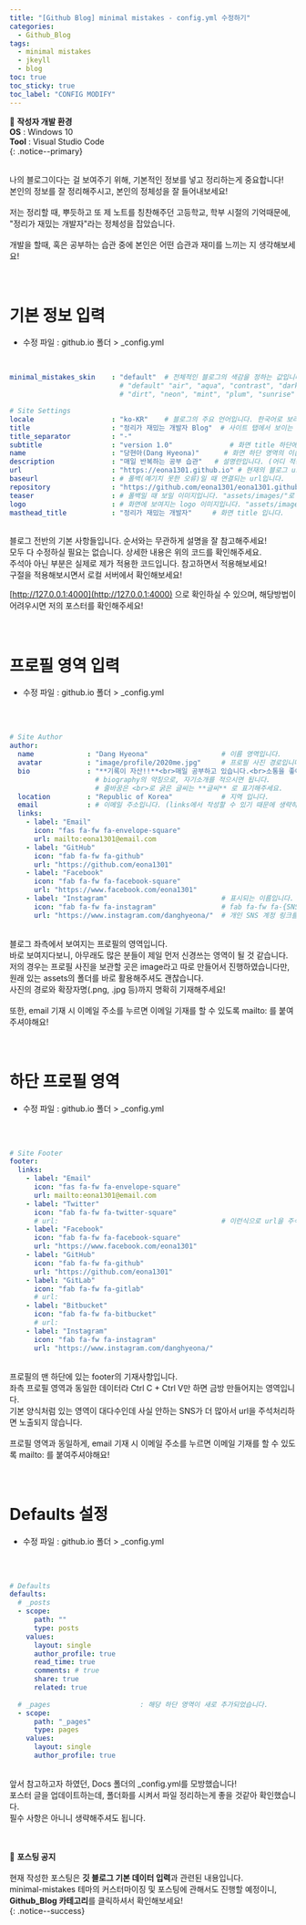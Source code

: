 ```yaml
---
title: "[Github Blog] minimal mistakes - config.yml 수정하기"
categories:
  - Github_Blog
tags:
  - minimal mistakes
  - jkeyll
  - blog
toc: true
toc_sticky: true
toc_label: "CONFIG MODIFY"
---
```


📌 **작성자 개발 환경** <br>
**OS** : Windows 10<br>
**Tool** : Visual Studio Code<br>
{: .notice--primary}

<br>
나의 블로그이다는 걸 보여주기 위해, 기본적인 정보를 넣고 정리하는게 중요합니다!<br>
본인의 정보를 잘 정리해주시고, 본인의 정체성을 잘 들어내보세요!<br>
<br>
저는 정리할 때, 뿌듯하고 또 제 노트를 칭찬해주던 고등학교, 학부 시절의 기억때문에, <br>
"정리가 재밌는 개발자"라는 정체성을 잡았습니다.<br>
<br>
개발을 할때, 혹은 공부하는 습관 중에 본인은 어떤 습관과 재미를 느끼는 지 생각해보세요!
<br>
<br>
<br>

# 기본 정보 입력

- 수정 파일 : github.io 폴더 > _config.yml
<br>

```yml
minimal_mistakes_skin    : "default"  # 전체적인 블로그의 색감을 정하는 값입니다.
                           # "default" "air", "aqua", "contrast", "dark"
                           # "dirt", "neon", "mint", "plum", "sunrise"

# Site Settings
locale                   : "ko-KR"    # 블로그의 주요 언어입니다. 한국어로 보려고 ko-KR로 설정했습니다.
title                    : "정리가 재밌는 개발자 Blog"  # 사이트 탭에서 보이는 이름입니다.
title_separator          : "-"
subtitle                 : "version 1.0"              # 화면 title 하단에 있는 소제목입니다.
name                     : "당현아(Dang Hyeona)"      # 화면 하단 영역의 이름입니다.
description              : "매일 반복하는 공부 습관"   # 설명란입니다. (어디 적용되는지 모르겠네요...) 
url                      : "https://eona1301.github.io" # 현재의 블로그 url 입니다.
baseurl                  : # 폴백(예기치 못한 오류)일 때 연결되는 url입니다.
repository               : "https://github.com/eona1301/eona1301.github.io" # Github Repo url입니다.
teaser                   : # 폴백일 때 보일 이미지입니다. "assets/images/"로 연결됩니다.
logo                     : # 화면에 보여지는 logo 이미지입니다. "assets/images"로 세팅합니다.
masthead_title           : "정리가 재밌는 개발자"     # 화면 title 입니다.
```
<br>
블로그 전반의 기본 사항들입니다. 순서와는 무관하게 설명을 잘 참고해주세요!<br>
모두 다 수정하실 필요는 없습니다. 상세한 내용은 위의 코드를 확인해주세요.<br>
주석아 아닌 부분은 실제로 제가 적용한 코드입니다. 참고하면서 적용해보세요!<br>
구절을 적용해보시면서 로컬 서버에서 확인해보세요!<br>

[http://127.0.0.1:4000](http://127.0.0.1:4000) 으로 확인하실 수 있으며, 해당방법이 어려우시면 저의 포스터를 확인해주세요!<br>
<br>
<br>

# 프로필 영역 입력

- 수정 파일 : github.io 폴더 > _config.yml
<br>
<br>

```yml
# Site Author
author:
  name             : "Dang Hyeona"                  # 이름 영역입니다.
  avatar           : "image/profile/2020me.jpg"     # 프로필 사진 경로입니다.
  bio              : "**기록이 자산!!**<br>매일 공부하고 있습니다.<br>소통을 좋아합니다."
                     # biography의 약칭으로, 자기소개를 적으시면 됩니다.
                     # 줄바꿈은 <br>로 굵은 글씨는 **글씨** 로 표기해주세요. 
  location         : "Republic of Korea"            # 지역 입니다. 
  email            : # 이메일 주소입니다. (links에서 작성할 수 있기 때문에 생략하였습니다.)
  links:
    - label: "Email"
      icon: "fas fa-fw fa-envelope-square"
      url: mailto:eona1301@email.com
    - label: "GitHub"
      icon: "fab fa-fw fa-github"
      url: "https://github.com/eona1301"
    - label: "Facebook"
      icon: "fab fa-fw fa-facebook-square"
      url: "https://www.facebook.com/eona1301"
    - label: "Instagram"                            # 표시되는 이름입니다.
      icon: "fab fa-fw fa-instagram"                # fab fa-fw fa-{SNS NAME} 으로 해주세요.
      url: "https://www.instagram.com/danghyeona/"  # 개인 SNS 계정 링크를 기재하면 됩니다.
```
<br>
블로그 좌측에서 보여지는 프로필의 영역입니다.<br>
바로 보여지다보니, 아무래도 많은 분들이 제일 먼저 신경쓰는 영역이 될 것 같습니다.<br>
저의 경우는 프로필 사진을 보관할 곳은 image라고 따로 만들어서 진행하였습니다만,<br>
원래 있는 assets의 폴더를 바로 활용해주셔도 괜찮습니다.<br>
사진의 경로와 확장자명(.png, .jpg 등)까지 명확히 기재해주세요!<br>
<br>
또한, email 기재 시 이메일 주소를 누르면 이메일 기재를 할 수 있도록 mailto: 를 붙여주셔야해요!<br>
<br>
<br>

# 하단 프로필 영역

- 수정 파일 : github.io 폴더 > _config.yml
<br>
<br>

```yml
# Site Footer
footer:
  links:
    - label: "Email"
      icon: "fas fa-fw fa-envelope-square"
      url: mailto:eona1301@email.com
    - label: "Twitter"
      icon: "fab fa-fw fa-twitter-square"
      # url:                                        # 이런식으로 url을 주석처리하면 노출되지 않습니다.
    - label: "Facebook"
      icon: "fab fa-fw fa-facebook-square"
      url: "https://www.facebook.com/eona1301"
    - label: "GitHub"
      icon: "fab fa-fw fa-github"
      url: "https://github.com/eona1301"
    - label: "GitLab"
      icon: "fab fa-fw fa-gitlab"
      # url:
    - label: "Bitbucket"
      icon: "fab fa-fw fa-bitbucket"
      # url:
    - label: "Instagram"
      icon: "fab fa-fw fa-instagram"
      url: "https://www.instagram.com/danghyeona/"
```
<br>
프로필의 맨 하단에 있는 footer의 기재사항입니다.<br>
좌측 프로필 영역과 동일한 데이터라 Ctrl C + Ctrl V만 하면 금방 만들어지는 영역입니다.<br>
기본 양식처럼 있는 영역이 대다수인데 사실 안하는 SNS가 더 많아서 url을 주석처리하면 노출되지 않습니다.<br>
<br>
프로필 영역과 동일하게, email 기재 시 이메일 주소를 누르면 이메일 기재를 할 수 있도록 mailto: 를 붙여주셔야해요!<br>
<br>
<br>

# Defaults 설정

- 수정 파일 : github.io 폴더 > _config.yml
<br>
<br>

```yml
# Defaults
defaults:
  # _posts
  - scope:
      path: ""
      type: posts
    values:
      layout: single
      author_profile: true
      read_time: true
      comments: # true
      share: true
      related: true
  
  # _pages                      : 해당 하단 영역이 새로 추가되었습니다.
  - scope:
      path: "_pages"
      type: pages
    values:
      layout: single
      author_profile: true
```
<br>
앞서 참고하고자 하였던, Docs 폴더의 _config.yml를 모방했습니다!<br>
포스터 글을 업데이트하는데, 폴더화를 시켜서 파일 정리하는게 좋을 것같아 확인했습니다.<br>
필수 사항은 아니니 생략해주셔도 됩니다.<br>
<br>
<br>

🔔 **포스팅 공지** <br><br>
현재 작성한 포스팅은 **깃 블로그 기본 데이터 입력**과 관련된 내용입니다.<br>
minimal-mistakes 테마의 커스터마이징 및 포스팅에 관해서도 진행할 예정이니, 
**Github_Blog 카테고리**를 클릭하셔서 확인해보세요!<br>
{: .notice--success}